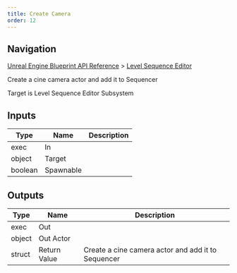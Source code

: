 ```yaml
---
title: Create Camera
order: 12
---
```

## Navigation

[Unreal Engine Blueprint API Reference](https://dev.epicgames.com/documentation/en-us/unreal-engine/BlueprintAPI) > [Level Sequence Editor](https://dev.epicgames.com/documentation/en-us/unreal-engine/BlueprintAPI/LevelSequenceEditor)

Create a cine camera actor and add it to Sequencer

Target is Level Sequence Editor Subsystem

## Inputs

| Type | Name | Description |
| --- | --- | --- |
| exec | In |  |
| object | Target |  |
| boolean | Spawnable |  |

## Outputs

| Type | Name | Description |
| --- | --- | --- |
| exec | Out |  |
| object | Out Actor |  |
| struct | Return Value | Create a cine camera actor and add it to Sequencer |
